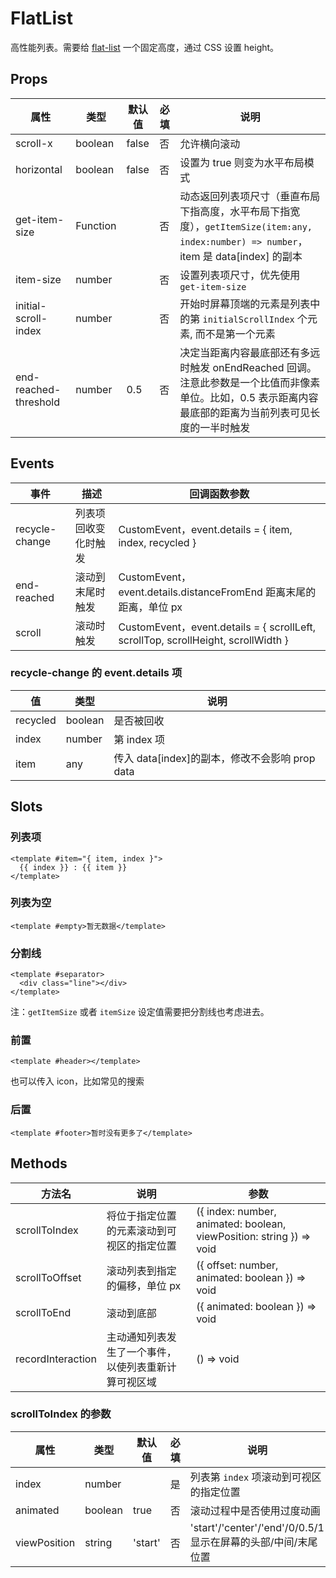 # FlatList

高性能列表。需要给 [flat-list](./README.FlatList.md) 一个固定高度，通过 CSS 设置 height。

## Props

| 属性                  | 类型     | 默认值 | 必填 | 说明                                                                                                                                                     |
| --------------------- | -------- | ------ | ---- | -------------------------------------------------------------------------------------------------------------------------------------------------------- |
| scroll-x              | boolean  | false  | 否   | 允许横向滚动                                                                                                                                             |
| horizontal            | boolean  | false  | 否   | 设置为 true 则变为水平布局模式                                                                                                                           |
| get-item-size         | Function |        | 否   | 动态返回列表项尺寸（垂直布局下指高度，水平布局下指宽度），`getItemSize(item:any, index:number) => number`，item 是 data[index] 的副本                    |
| item-size             | number   |        | 否   | 设置列表项尺寸，优先使用 `get-item-size`                                                                                                                 |
| initial-scroll-index  | number   |        | 否   | 开始时屏幕顶端的元素是列表中的第 `initialScrollIndex` 个元素, 而不是第一个元素                                                                           |
| end-reached-threshold | number   | 0.5    | 否   | 决定当距离内容最底部还有多远时触发 onEndReached 回调。注意此参数是一个比值而非像素单位。比如，0.5 表示距离内容最底部的距离为当前列表可见长度的一半时触发 |  |

## Events

| 事件           | 描述                 | 回调函数参数                                                                      |
| -------------- | -------------------- | --------------------------------------------------------------------------------- |
| recycle-change | 列表项回收变化时触发 | CustomEvent，event.details = { item, index, recycled }                            |
| end-reached    | 滚动到末尾时触发     | CustomEvent，event.details.distanceFromEnd 距离末尾的距离，单位 px                |
| scroll         | 滚动时触发           | CustomEvent，event.details = { scrollLeft, scrollTop, scrollHeight, scrollWidth } |

### recycle-change 的 event.details 项

| 值       | 类型    | 说明                                           |
| -------- | ------- | ---------------------------------------------- |
| recycled | boolean | 是否被回收                                     |
| index    | number  | 第 index 项                                    |
| item     | any     | 传入 data[index]的副本，修改不会影响 prop data |

## Slots

### 列表项

```
<template #item="{ item, index }">
  {{ index }} : {{ item }}
</template>
```

### 列表为空

```
<template #empty>暂无数据</template>
```

### 分割线

```
<template #separator>
  <div class="line"></div>
</template>
```

注：`getItemSize` 或者 `itemSize` 设定值需要把分割线也考虑进去。

### 前置

```
<template #header></template>
```

也可以传入 icon，比如常见的搜索

### 后置

```
<template #footer>暂时没有更多了</template>
```

## Methods

| 方法名            | 说明                                                 | 参数                                                                 |
| ----------------- | ---------------------------------------------------- | -------------------------------------------------------------------- |
| scrollToIndex     | 将位于指定位置的元素滚动到可视区的指定位置           | ({ index: number, animated: boolean, viewPosition: string }) => void |
| scrollToOffset    | 滚动列表到指定的偏移，单位 px                        | ({ offset: number, animated: boolean }) => void                      |
| scrollToEnd       | 滚动到底部                                           | ({ animated: boolean }) => void                                      |
| recordInteraction | 主动通知列表发生了一个事件，以使列表重新计算可视区域 | () => void                                                           |

### scrollToIndex 的参数

| 属性         | 类型    | 默认值  | 必填 | 说明                                                          |
| ------------ | ------- | ------- | ---- | ------------------------------------------------------------- |
| index        | number  |         | 是   | 列表第 `index` 项滚动到可视区的指定位置                       |
| animated     | boolean | true    | 否   | 滚动过程中是否使用过度动画                                    |
| viewPosition | string  | 'start' | 否   | 'start'/'center'/'end'/0/0.5/1 显示在屏幕的头部/中间/末尾位置 |
